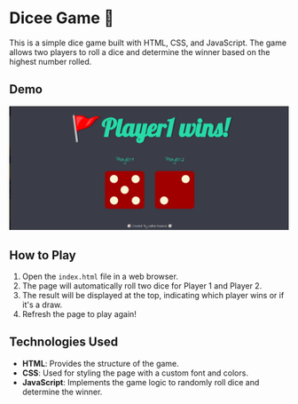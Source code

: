 # Dicee Game 🎲

This is a simple dice game built with HTML, CSS, and JavaScript. The game allows two players to roll a dice and determine the winner based on the highest number rolled.

## Demo

![Dice Game Screenshot](images/DiceGame.png)

## How to Play

1. Open the `index.html` file in a web browser.
2. The page will automatically roll two dice for Player 1 and Player 2.
3. The result will be displayed at the top, indicating which player wins or if it's a draw.
4. Refresh the page to play again!

## Technologies Used

- **HTML**: Provides the structure of the game.
- **CSS**: Used for styling the page with a custom font and colors.
- **JavaScript**: Implements the game logic to randomly roll dice and determine the winner.
